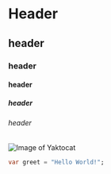 # Header
## header
### header
#### header
##### header
###### header
![Image of Yaktocat](https://octodex.github.com/images/yaktocat.png)
``` dart
var greet = "Hello World!";
```
